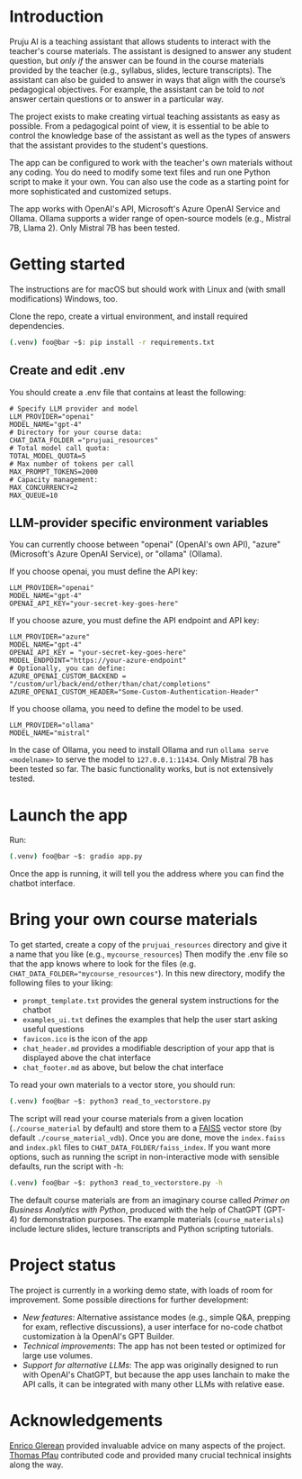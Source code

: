 # Introduction

Pruju AI is a teaching assistant that allows students to interact with the teacher's course materials. The assistant is designed to answer any student question, but _only if_ the answer can be found in the course materials provided by the teacher (e.g., syllabus, slides, lecture transcripts). The assistant can also be guided to answer in ways that align with the course’s pedagogical objectives. For example, the assistant can be told to _not_ answer certain questions or to answer in a particular way.

The project exists to make creating virtual teaching assistants as easy as possible. From a pedagogical point of view, it is essential to be able to control the knowledge base of the assistant as well as the types of answers that the assistant provides to the student's questions.

The app can be configured to work with the teacher's own materials without any coding. You do need to modify some text files and run one Python script to make it your own. You can also use the code as a starting point for more sophisticated and customized setups.

The app works with OpenAI's API, Microsoft's Azure OpenAI Service and Ollama. Ollama supports a wider range of open-source models (e.g., Mistral 7B, Llama 2). Only Mistral 7B has been tested.

# Getting started

The instructions are for macOS but should work with Linux and (with small modifications) Windows, too.

Clone the repo, create a virtual environment, and install required dependencies.

```bash
(.venv) foo@bar ~$: pip install -r requirements.txt
```

## Create and edit .env

You should create a .env file that contains at least the following:

```
# Specify LLM provider and model
LLM_PROVIDER="openai"
MODEL_NAME="gpt-4"
# Directory for your course data:
CHAT_DATA_FOLDER ="prujuai_resources" 
# Total model call quota:
TOTAL_MODEL_QUOTA=5
# Max number of tokens per call
MAX_PROMPT_TOKENS=2000
# Capacity management:
MAX_CONCURRENCY=2
MAX_QUEUE=10
```

## LLM-provider specific environment variables

You can currently choose between "openai" (OpenAI's own API), "azure" (Microsoft's Azure OpenAI Service), or "ollama" (Ollama).

If you choose openai, you must define the API key:

```
LLM_PROVIDER="openai"
MODEL_NAME="gpt-4"
OPENAI_API_KEY="your-secret-key-goes-here"
```

If you choose azure, you must define the API endpoint and API key:

```
LLM_PROVIDER="azure"
MODEL_NAME="gpt-4"
OPENAI_API_KEY = "your-secret-key-goes-here" 
MODEL_ENDPOINT="https://your-azure-endpoint"
# Optionally, you can define:
AZURE_OPENAI_CUSTOM_BACKEND = "/custom/url/back/end/other/than/chat/completions"
AZURE_OPENAI_CUSTOM_HEADER="Some-Custom-Authentication-Header"
```

If you choose ollama, you need to define the model to be used.

```
LLM_PROVIDER="ollama"
MODEL_NAME="mistral"
```

In the case of Ollama, you need to  install Ollama and run `ollama serve <modelname>` to serve the model to `127.0.0.1:11434`. Only Mistral 7B has been tested so far. The basic functionality works, but is not extensively tested.

# Launch the app

Run:

```bash
(.venv) foo@bar ~$: gradio app.py
```

Once the app is running, it will tell you the address where you can find the chatbot interface.

# Bring your own course materials

To get started, create a copy of the `prujuai_resources` directory and give it a name that you like (e.g., `mycourse_resources`) Then modify the .env file so that the app knows where to look for the files (e.g. `CHAT_DATA_FOLDER="mycourse_resources"`). In this new directory, modify the following files to your liking:

- `prompt_template.txt` provides the general system instructions for the chatbot
- `examples_ui.txt` defines the examples that help the user start asking useful questions
- `favicon.ico` is the icon of the app
- `chat_header.md` provides a modifiable description of your app that is displayed above the chat interface
- `chat_footer.md` as above, but below the chat interface

To read your own materials to a vector store, you should run:

```bash
(.venv) foo@bar ~$: python3 read_to_vectorstore.py
```

The script will read your course materials from a given location (`./course_material` by default) and store them to a [FAISS](https://python.langchain.com/docs/integrations/vectorstores/faiss) vector store (by default `./course_material_vdb`). Once you are done, move the `index.faiss` and `index.pkl` files to `CHAT_DATA_FOLDER/faiss_index`. If you want more options, such as running the script in non-interactive mode with sensible defaults, run the script with -h:

```bash
(.venv) foo@bar ~$: python3 read_to_vectorstore.py -h
```

The default course materials are from an imaginary course called _Primer on Business Analytics with Python_, produced with the help of ChatGPT (GPT-4) for demonstration purposes. The example materials (`course_materials`) include lecture slides, lecture transcripts and Python scripting tutorials.

# Project status

The project is currently in a working demo state, with loads of room for improvement. Some possible directions for further development: 

- _New features_: Alternative assistance modes (e.g., simple Q&A, prepping for exam, reflective discussions), a user interface for no-code chatbot customization à la OpenAI's GPT Builder.
- _Technical improvements_: The app has not been tested or optimized for large use volumes.
- _Support for alternative LLMs_: The app was originally designed to run with OpenAI's ChatGPT, but because the app uses lanchain to make the API calls, it can be integrated with many other LLMs with relative ease.

# Acknowledgements

[Enrico Glerean](https://github.com/eglerean) provided invaluable advice on many aspects of the project. [Thomas Pfau](https://github.com/tpfau) contributed code and provided many crucial technical insights along the way.